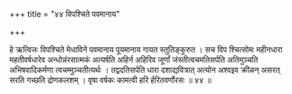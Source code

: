+++
title = "४४ विपश्चिते पवमानाय"

+++

हे ऋत्विजः विपश्चिते मेधाविने पवमानाय पूयमानाय गायत स्तुतिङ्कुरुत । सच विप श्चित्सोमः महीनधारा महतीवर्षधारेव अन्धोन्नंरसात्मकं अत्यर्षति अहिर्न अहिरिव जूर्णां जंस्तीत्वचमतिसर्पति अतिमुञ्चति अभिषवादिकर्मणा त्वचम्मुञ्चतीत्यर्थः । तद्वदतिसर्पति धारा दशाद्यवित्रात् अत्योन अश्वइव क्रीळन् असरत् सरति गच्छति द्रोणकलशम् । वृषा वर्षकः कामत्वी हरि र्हरितवर्णोरसः ॥ ४४ ॥